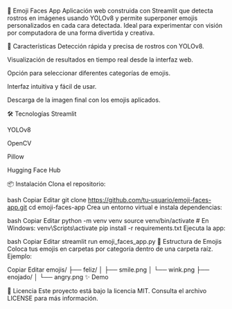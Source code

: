 🧠 Emoji Faces App
Aplicación web construida con Streamlit que detecta rostros en imágenes usando YOLOv8 y permite superponer emojis personalizados en cada cara detectada. Ideal para experimentar con visión por computadora de una forma divertida y creativa.

<!-- Puedes poner un gif o imagen aquí si tienes -->

🚀 Características
Detección rápida y precisa de rostros con YOLOv8.

Visualización de resultados en tiempo real desde la interfaz web.

Opción para seleccionar diferentes categorías de emojis.

Interfaz intuitiva y fácil de usar.

Descarga de la imagen final con los emojis aplicados.

🛠️ Tecnologías
Streamlit

YOLOv8

OpenCV

Pillow

Hugging Face Hub

📦 Instalación
Clona el repositorio:

bash
Copiar
Editar
git clone https://github.com/tu-usuario/emoji-faces-app.git
cd emoji-faces-app
Crea un entorno virtual e instala dependencias:

bash
Copiar
Editar
python -m venv venv
source venv/bin/activate  # En Windows: venv\Scripts\activate
pip install -r requirements.txt
Ejecuta la app:

bash
Copiar
Editar
streamlit run emoji_faces_app.py
📁 Estructura de Emojis
Coloca tus emojis en carpetas por categoría dentro de una carpeta raíz. Ejemplo:

Copiar
Editar
emojis/
├── feliz/
│   ├── smile.png
│   └── wink.png
├── enojado/
│   └── angry.png
✨ Demo
<!-- Sustituye por tu imagen o gif -->

📄 Licencia
Este proyecto está bajo la licencia MIT. Consulta el archivo LICENSE para más información.

